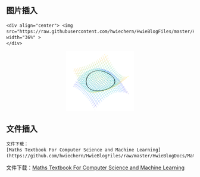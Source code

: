 
## 图片插入

```
<div align="center"> <img src="https://raw.githubusercontent.com/hwiechern/HwieBlogFiles/master/HwieBlogPics/surface_join_curve.png" width="36%" >
</div>
```

<div align="center"> <img src="https://raw.githubusercontent.com/hwiechern/HwieBlogFiles/master/HwieBlogPics/surface_join_curve.png" width="36%" >
</div>

## 文件插入

```
文件下载：
[Maths Textbook For Computer Science and Machine Learning](https://github.com/hwiechern/HwieBlogFiles/raw/master/HwieBlogDocs/Maths_For_Computer_Science_and_Machine_Learning.pdf)
```

文件下载：[Maths Textbook For Computer Science and Machine Learning](https://github.com/hwiechern/HwieBlogFiles/raw/master/HwieBlogDocs/Maths_For_Computer_Science_and_Machine_Learning.pdf)


